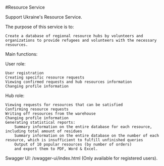 #Resource Service

Support Ukraine's Resource Service.

The purpose of this service is to:

    Create a database of regional resource hubs by volunteers and organizations to provide refugees and volunteers with the necessary resources.

Main functions:

User role:

    User registration
    Creating specific resource requests
    Viewing confirmed requests and hub resources information
    Changing profile information

Hub role:

    Viewing requests for resources that can be satisfied
    Confirming resource requests
    Writing off resources from the warehouse
    Changing profile information
    Generating statistical reports:
        Summary information on the entire database for each resource, including total amount of residues
        Summary information on the entire database on the number of each resource, which is insufficient to fulfill unfinished queries
        Output of 10 popular resources (by number of orders)
        and export them to PDF, Word & Excel.

Swagger UI:
/swagger-ui/index.html
(Only available for registered users).
